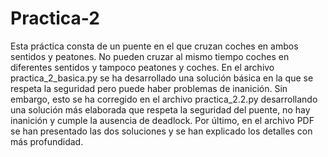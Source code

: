# Practica-2
Esta práctica consta de un puente en el que cruzan coches en ambos sentidos y peatones. No pueden cruzar al mismo tiempo coches en diferentes sentidos y tampoco peatones y coches.
En el archivo practica_2_basica.py se ha desarrollado una solución básica en la que se respeta la seguridad pero puede haber problemas de inanición. Sin embargo, esto se ha corregido en el archivo practica_2.2.py desarrollando una solución más elaborada que respeta la seguridad del puente, no hay inanición y cumple la ausencia de deadlock. Por último, en el archivo PDF se han presentado las dos soluciones y se han explicado los detalles con más profundidad.
